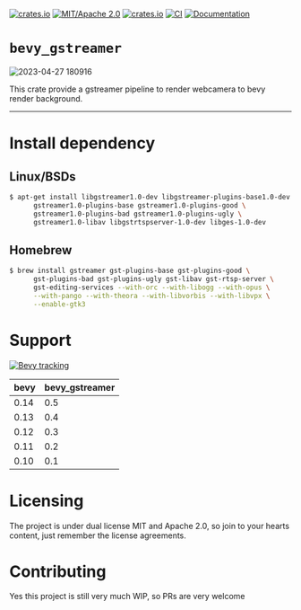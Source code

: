 [![crates.io](https://img.shields.io/crates/v/bevy_gstreamer)](https://crates.io/crates/bevy_gstreamer)
[![MIT/Apache 2.0](https://img.shields.io/badge/license-MIT%2FApache-blue.svg)](https://github.com/Seldom-SE/seldom_pixel#license)
[![crates.io](https://img.shields.io/crates/d/bevy_gstreamer)](https://crates.io/crates/bevy_gstreamer)
[![CI](https://github.com/foxzool/bevy_gstreamer/workflows/CI/badge.svg)](https://github.com/foxzool/bevy_gstreamer/actions)
[![Documentation](https://docs.rs/bevy_gstreamer/badge.svg)](https://docs.rs/bevy_gstreamer)

# `bevy_gstreamer`

![2023-04-27 180916](https://user-images.githubusercontent.com/217027/234832021-cfd3cf1d-9c26-4e63-b7c1-6120949bd431.png)

This crate provide a gstreamer pipeline to render webcamera to bevy render background.

--------

# Install dependency

## Linux/BSDs

```bash
$ apt-get install libgstreamer1.0-dev libgstreamer-plugins-base1.0-dev \
      gstreamer1.0-plugins-base gstreamer1.0-plugins-good \
      gstreamer1.0-plugins-bad gstreamer1.0-plugins-ugly \
      gstreamer1.0-libav libgstrtspserver-1.0-dev libges-1.0-dev
```

## Homebrew

```bash
$ brew install gstreamer gst-plugins-base gst-plugins-good \
      gst-plugins-bad gst-plugins-ugly gst-libav gst-rtsp-server \
      gst-editing-services --with-orc --with-libogg --with-opus \
      --with-pango --with-theora --with-libvorbis --with-libvpx \
      --enable-gtk3


```

# Support

[![Bevy tracking](https://img.shields.io/badge/Bevy%20tracking-released%20version-lightblue)](https://github.com/bevyengine/bevy/blob/main/docs/plugins_guidelines.md#main-branch-tracking)

| bevy | bevy_gstreamer |
|------|----------------|
| 0.14 | 0.5            |
| 0.13 | 0.4            |
| 0.12 | 0.3            |
| 0.11 | 0.2            |
| 0.10 | 0.1            |

# Licensing

The project is under dual license MIT and Apache 2.0, so join to your hearts content, just remember the license
agreements.

# Contributing

Yes this project is still very much WIP, so PRs are very welcome
